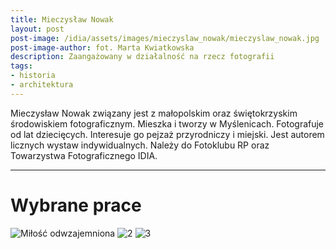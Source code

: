 ```yaml
---
title: Mieczysław Nowak
layout: post
post-image: /idia/assets/images/mieczyslaw_nowak/mieczyslaw_nowak.jpg
post-image-author: fot. Marta Kwiatkowska
description: Zaangażowany w działalność na rzecz fotografii
tags:
- historia
- architektura
---
```


Mieczysław Nowak związany jest z małopolskim oraz świętokrzyskim środowiskiem fotograficznym. Mieszka i tworzy w Myślenicach. Fotografuje od lat dziecięcych. Interesuje go pejzaż przyrodniczy i miejski. Jest autorem licznych wystaw indywidualnych. Należy do Fotoklubu RP oraz Towarzystwa Fotograficznego IDIA.

---

# Wybrane prace

![Miłość odwzajemniona](/idia/assets/images/mieczyslaw_nowak/mn-1.jpg)
![2](/idia/assets/images/mieczyslaw_nowak/mn-2.jpg)
![3](/idia/assets/images/mieczyslaw_nowak/mn-3.jpg)


